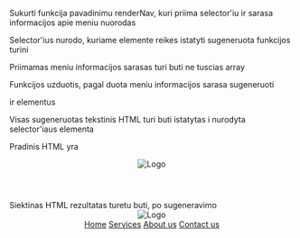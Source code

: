 Sukurti funkcija pavadinimu renderNav, kuri priima selector'iu ir sarasa informacijos apie meniu nuorodas

Selector'ius nurodo, kuriame elemente reikes istatyti sugeneruota funkcijos turini

Priimamas meniu informacijos sarasas turi buti ne tuscias array

Funkcijos uzduotis, pagal duota meniu informacijos sarasa sugeneruoti <nav> ir <a> elementus

Visas sugeneruotas tekstinis HTML turi buti istatytas i nurodyta selector'iaus elementa

Pradinis HTML yra

<header>
  <img src="#" alt="Logo" class="logo" />
</header>
Siektinas HTML rezultatas turetu buti, po sugeneravimo

<header>
  <img src="#" alt="Logo" class="logo" />
  <nav>
    <a href="#">Home</a>
    <a href="#">Services</a>
    <a href="#">About us</a>
    <a href="#">Contact us</a>
  </nav>
</header>
